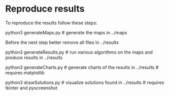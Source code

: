 
# Reproduce results
To reproduce the results follow these steps:

python3 generateMaps.py      # generate the maps in ../maps

Before the next step better remove all files in ../results

python3 generateResults.py   # run various algorithms on the maps and produce results in ../results

python3 generateCharts.py    # generate charts of the results in ../results
                             # requires matplotlib

python3 drawSolutions.py     # visualize solutions found in ../results
                             # requires tkinter and pyscreenshot
